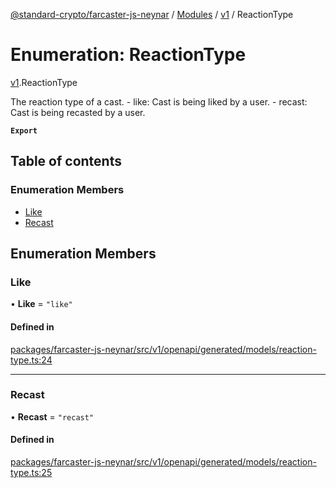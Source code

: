 [@standard-crypto/farcaster-js-neynar](../README.md) / [Modules](../modules.md) / [v1](../modules/v1.md) / ReactionType

# Enumeration: ReactionType

[v1](../modules/v1.md).ReactionType

The reaction type of a cast.   - like: Cast is being liked by a user.   - recast: Cast is being recasted by a user.

**`Export`**

## Table of contents

### Enumeration Members

- [Like](v1.ReactionType.md#like)
- [Recast](v1.ReactionType.md#recast)

## Enumeration Members

### Like

• **Like** = ``"like"``

#### Defined in

[packages/farcaster-js-neynar/src/v1/openapi/generated/models/reaction-type.ts:24](https://github.com/standard-crypto/farcaster-js/blob/main/packages/farcaster-js-neynar/src/v1/openapi/generated/models/reaction-type.ts#L24)

___

### Recast

• **Recast** = ``"recast"``

#### Defined in

[packages/farcaster-js-neynar/src/v1/openapi/generated/models/reaction-type.ts:25](https://github.com/standard-crypto/farcaster-js/blob/main/packages/farcaster-js-neynar/src/v1/openapi/generated/models/reaction-type.ts#L25)

